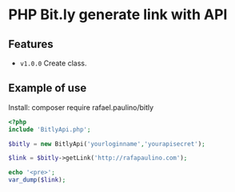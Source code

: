 # PHP Bit.ly generate link with API


## Features

- `v1.0.0` Create class.

## Example of use

Install: composer require rafael.paulino/bitly

```php
<?php
include 'BitlyApi.php';

$bitly = new BitlyApi('yourloginname','yourapisecret');

$link = $bitly->getLink('http://rafapaulino.com');

echo '<pre>';
var_dump($link);